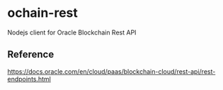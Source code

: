 # ochain-rest
Nodejs client for Oracle Blockchain Rest API

## Reference
https://docs.oracle.com/en/cloud/paas/blockchain-cloud/rest-api/rest-endpoints.html